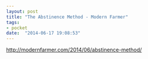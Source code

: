 ```yaml
---
layout: post
title: "The Abstinence Method - Modern Farmer"
tags:
- pocket
date:  "2014-06-17 19:08:53"
---
```


http://modernfarmer.com/2014/06/abstinence-method/

